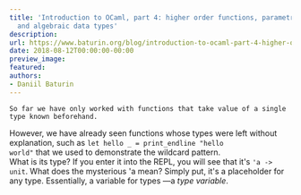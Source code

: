 ```yaml
---
title: 'Introduction to OCaml, part 4: higher order functions, parametric polymorphism
  and algebraic data types'
description:
url: https://www.baturin.org/blog/introduction-to-ocaml-part-4-higher-order-functions-parametric-polymorphism-and-algebraic-data-types
date: 2018-08-12T00:00:00-00:00
preview_image:
featured:
authors:
- Daniil Baturin
---
```



    So far we have only worked with functions that take value of a single type known beforehand.
However, we have already seen functions whose types were left without explanation, such as
<code>let hello _ = print_endline &quot;hello world&quot;</code> that we used to demonstrate the wildcard pattern.
<br/>
What is its type? If you enter it into the REPL, you will see that it's <code>'a -&gt; unit</code>.
What does the mysterious 'a mean? Simply put, it's a placeholder for any type.
Essentially, a variable for types &mdash;a <em>type variable</em>.
    
